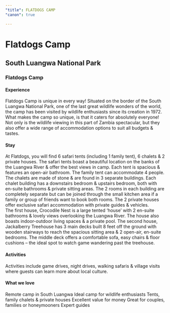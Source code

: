 ```yaml
---
"title": FLATDOGS CAMP
"canon": true

---
```


# Flatdogs Camp
## South Luangwa National Park
### Flatdogs Camp

#### Experience
Flatdogs Camp is unique in every way!  Situated on the border of the South Luangwa National Park, one of the last great wildlife wonders of the world, the camp has been visited by wildlife enthusiasts since its creation in 1972.
What makes the camp so unique, is that it caters for absolutely everyone!  Not only is the wildlife viewing in this part of Zambia spectacular, but they also offer a wide range of accommodation options to suit all budgets &amp; tastes.

#### Stay
At Flatdogs, you will find 6 safari tents (including 1 family tent), 6 chalets &amp; 2 private houses. 
The safari tents boast a beautiful location on the banks of the Luangwa River &amp; offer the best views in camp.  Each tent is spacious &amp; features an open-air bathroom.  The family tent can accommodate 4 people.
The chalets are made of stone &amp; are found in 3 separate buildings.  Each chalet building has a downstairs bedroom &amp; upstairs bedroom, both with en-suite bathrooms &amp; private sitting areas.  The 2 rooms in each building are completely separate but can be joined through the small kitchen area if a family or group of friends want to book both rooms.
The 2 private houses offer exclusive safari accommodation with private guides &amp; vehicles.  
The first house, Crocodile Nest is a large tented ‘house’ with 2 en-suite bathrooms &amp; lovely views overlooking the Luangwa River.  The house also boasts indoor-outdoor living spaces &amp; a private pool.
The second house, Jackalberry Treehouse has 3 main decks built 8 feet off the ground with wooden stairways to reach the spacious sitting area &amp; 2 open-air, en-suite bedrooms.  The middle deck offers a comfortable sofa, easy chairs &amp; floor cushions – the ideal spot to watch game wandering past the treehouse.

#### Activities
Activities include game drives, night drives, walking safaris &amp; village visits where guests can learn more about local culture.


#### What we love
Remote camp in South Luangwa
Ideal camp for wildlife enthusiasts
Tents, family chalets &amp; private houses
Excellent value for money
Great for couples, families or honeymooners
Expert guides